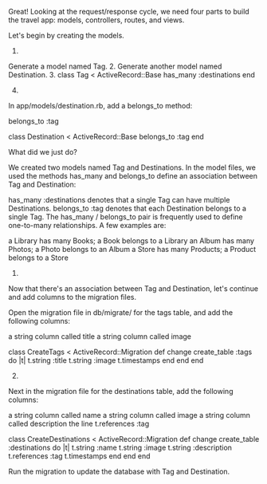 Great! Looking at the request/response cycle, we need four parts to build the travel app: models, controllers, routes, and views.

Let's begin by creating the models.

1.
Generate a model named Tag.
2.
Generate another model named Destination.
3.
class Tag < ActiveRecord::Base
   has_many :destinations 
end

4.
In app/models/destination.rb, add a belongs_to method:

belongs_to :tag

class Destination < ActiveRecord::Base
  belongs_to :tag
end



What did we just do?

We created two models named Tag and Destinations.
In the model files, we used the methods has_many and belongs_to define an association between Tag and Destination:

has_many :destinations denotes that a single Tag can have multiple Destinations.
belongs_to :tag denotes that each Destination belongs to a single Tag.
The has_many / belongs_to pair is frequently used to define one-to-many relationships. A few examples are:

a Library has many Books; a Book belongs to a Library
an Album has many Photos; a Photo belongs to an Album
a Store has many Products; a Product belongs to a Store


1.
Now that there's an association between Tag and Destination, let's continue and add columns to the migration files.

Open the migration file in db/migrate/ for the tags table, and add the following columns:

a string column called title
a string column called image

class CreateTags < ActiveRecord::Migration
  def change
    create_table :tags do |t|
      t.string :title
      t.string :image
      t.timestamps
    end
  end
end

2.
Next in the migration file for the destinations table, add the following columns:

a string column called name
a string column called image
a string column called description
the line t.references :tag

class CreateDestinations < ActiveRecord::Migration
  def change
    create_table :destinations do |t|
      t.string :name
      t.string :image
      t.string :description
      t.references :tag
      t.timestamps
    end
  end
end



Run the migration to update the database with Tag and Destination.
